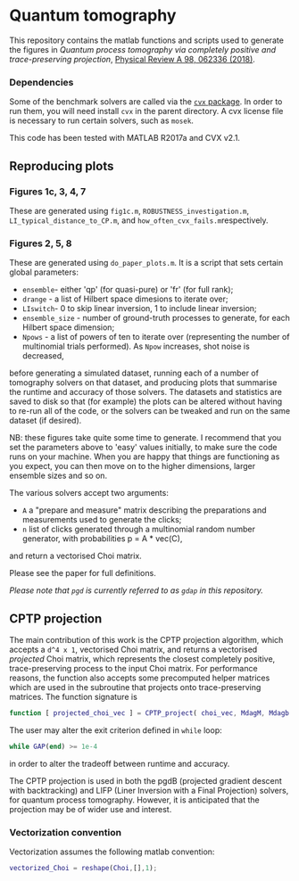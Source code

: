 # Quantum tomography
This repository contains the matlab functions and scripts used to generate the figures in *Quantum process tomography via completely positive and trace-preserving projection*, [Physical Review A 98, 062336 (2018)](https://doi.org/10.1103/PhysRevA.98.062336).

### Dependencies
Some of the benchmark solvers are called via the [`cvx` package](https://www.cvxr.com). In order to run them, you will need install `cvx` in the parent directory. A cvx license file is necessary to run certain solvers, such as `mosek`.

This code has been tested with MATLAB R2017a and CVX v2.1. 

## Reproducing plots


### Figures 1c, 3, 4, 7
These are generated using `fig1c.m`, `ROBUSTNESS_investigation.m`, `LI_typical_distance_to_CP.m`, and `how_often_cvx_fails.m`respectively.

### Figures 2, 5, 8

These are generated using `do_paper_plots.m`. It is a script that sets certain global parameters:

- `ensemble`- either 'qp' (for quasi-pure) or 'fr' (for full rank);
- `drange` - a list of Hilbert space dimesions to iterate over;
- `LIswitch`- 0 to skip linear inversion, 1 to include linear inversion;
- `ensemble_size` - number of ground-truth processes to generate, for each Hilbert space dimension;
- `Npows` - a list of powers of ten to iterate over (representing the number of multinomial trials performed). As `Npow` increases, shot noise is decreased,

before generating a simulated dataset, running each of a number of tomography solvers on that dataset, and producing plots that summarise the runtime and accuracy of those solvers. The datasets and statistics are saved to disk so that (for example) the plots can be altered without having to re-run all of the code, or the solvers can be tweaked and run on the same dataset (if desired).

NB: these figures take quite some time to generate. I recommend that you set the parameters above to 'easy' values initially, to make sure the code runs on your machine. When you are happy that things are functioning as you expect, you can then move on to the higher dimensions, larger ensemble sizes and so on.

The various solvers accept two arguments: 

- `A` a "prepare and measure" matrix describing the preparations and measurements used to generate the clicks;
- `n` list of clicks generated through a multinomial random number generator, with probabilities p = A * vec(C),

and return a vectorised Choi matrix.

Please see the paper for full definitions. 

*Please note that `pgd`
 is currently referred to as `gdap` in this repository.*

## CPTP projection
The main contribution of this work is the CPTP projection algorithm, which accepts a `d^4 x 1`, vectorised Choi matrix, and returns a vectorised *projected* Choi matrix, which represents the closest completely positive, trace-preserving process to the input Choi matrix. For performance reasons, the function also accepts some precomputed helper matrices which are used in the subroutine that projects onto trace-preserving matrices. The function signature is

```matlab
function [ projected_choi_vec ] = CPTP_project( choi_vec, MdagM, Mdagb  )
```
The user may alter the exit criterion defined in `while` loop: 

```matlab
while GAP(end) >= 1e-4
```
in order to alter the tradeoff between runtime and accuracy.

The CPTP projection is used in both the pgdB (projected gradient descent with backtracking) and LIFP (Liner Inversion with a Final Projection) solvers, for quantum process tomography. However, it is anticipated that the projection may be of wider use and interest.


### Vectorization convention
Vectorization assumes the following matlab convention: 

```matlab
vectorized_Choi = reshape(Choi,[],1);
```